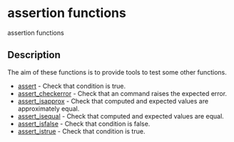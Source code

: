 

# assertion functions

assertion functions

## Description
The aim of these functions is to provide tools to test some other functions.


* [assert](assert.md) - Check that condition is true.
* [assert_checkerror](assert_checkerror.md) - Check that an command raises the expected error.
* [assert_isapprox](assert_isapprox.md) - Check that computed and expected values are approximately equal.
* [assert_isequal](assert_isequal.md) - Check that computed and expected values are equal.
* [assert_isfalse](assert_isfalse.md) - Check that condition is false.
* [assert_istrue](assert_istrue.md) - Check that condition is true.



